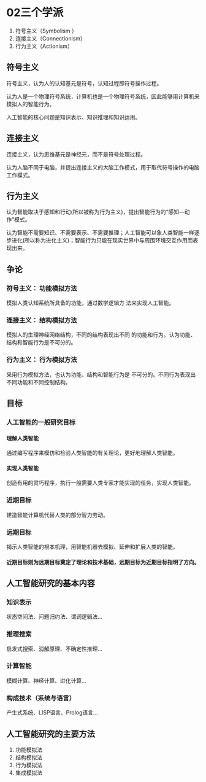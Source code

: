 # 02三个学派

1. 符号主义（Symbolism ）
2. 连接主义（Connectionism）
3. 行为主义（Actionism）

## 符号主义

符号主义，认为人的认知基元是符号，认知过程即符号操作过程。

认为人是一个物理符号系统，计算机也是一个物理符号系统，因此能够用计算机来模拟人的智能行为。

人工智能的核心问题是知识表示、知识推理和知识运用。

## 连接主义

连接主义，认为思维基元是神经元，而不是符号处理过程。

认为人脑不同于电脑，并提出连接主义的大脑工作模式，用于取代符号操作的电脑工作模式。

## 行为主义

认为智能取决于感知和行动(所以被称为行为主义)，提出智能行为的“感知—动作”模式。

认为智能不需要知识、不需要表示、不需要推理；人工智能可以象人类智能一样逐步进化(所以称为进化主义)；智能行为只能在现实世界中与周围环境交互作用而表现出来。

## 争论

### 符号主义：  功能模拟方法

模拟人类认知系统所具备的功能，通过数学逻辑方
法来实现人工智能。

### 连接主义：  结构模拟方法

模拟人的生理神经网络结构，不同的结构表现出不同
的功能和行为。认为功能、结构和智能行为是不可分的。

### 行为主义：  行为模拟方法

采用行为模拟方法，也认为功能、结构和智能行为是
不可分的。不同行为表现出不同功能和不同控制结构。

## 目标

### 人工智能的一般研究目标

#### 理解人类智能

通过编写程序来模仿和检验人类智能的有关理论，更好地理解人类智能。

#### 实现人类智能

创造有用的灵巧程序，执行一般需要人类专家才能实现的任务，实现人类智能。

### 近期目标

建造智能计算机代替人类的部分智力劳动。

### 远期目标

揭示人类智能的根本机理，用智能机器去模拟、延伸和扩展人类的智能。

#### 近期目标则为远期目标奠定了理论和技术基础，远期目标为近期目标指明了方向。

## 人工智能研究的基本内容

### 知识表示

状态空间法、问题归约法、谓词逻辑法…

### 推理搜索

启发式搜索、消解原理、不确定性推理…

### 计算智能

模糊计算、神经计算、进化计算…

### 构成技术（系统与语言）

产生式系统、LISP语言、Prolog语言…

## 人工智能研究的主要方法

1. 功能模拟法
2. 结构模拟法
3. 行为模拟法
4. 集成模拟法
